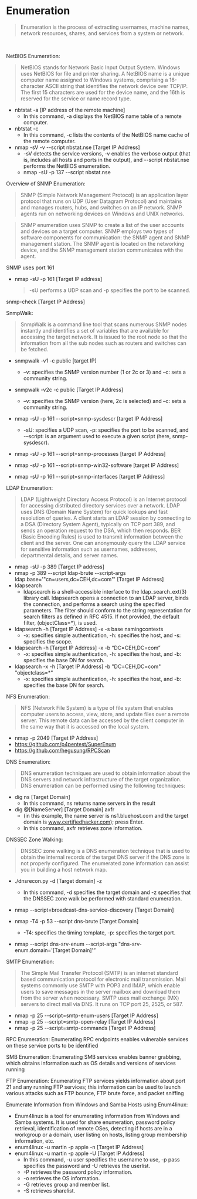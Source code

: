 # Enumeration
> Enumeration is the process of extracting usernames, machine names, network resources, shares, and services from a system or network.

<br>

NetBIOS Enumeration:
> NetBIOS stands for Network Basic Input Output System. Windows uses NetBIOS for file and printer sharing. A NetBIOS name is a unique computer name assigned to Windows systems, comprising a 16-character ASCII string that identifies the network device over TCP/IP. The first 15 characters are used for the device name, and the 16th is reserved for the service or name record type.

- nbtstat -a [IP address of the remote machine] 
    - In this command, -a displays the NetBIOS name table of a remote computer.
-  nbtstat -c
    -  In this command, -c lists the contents of the NetBIOS name cache of the remote computer.
- nmap -sV -v --script nbstat.nse [Target IP Address]
    - -sV detects the service versions, -v enables the verbose output (that is, includes all hosts and ports in the output), and --script nbstat.nse performs the NetBIOS enumeration.
    - nmap -sU -p 137 --script nbstat.nse

Overview of SNMP Enumeration:

> SNMP (Simple Network Management Protocol) is an application layer protocol that runs on UDP (User Datagram Protocol) and maintains and manages routers, hubs, and switches on an IP network. SNMP agents run on networking devices on Windows and UNIX networks.

> SNMP enumeration uses SNMP to create a list of the user accounts and devices on a target computer. SNMP employs two types of software components for communication: the SNMP agent and SNMP management station. The SNMP agent is located on the networking device, and the SNMP management station communicates with the agent.

SNMP uses port 161
- nmap -sU -p 161 [Target IP address]
    > -sU performs a UDP scan and -p specifies the port to be scanned. 

snmp-check [Target IP Address]

SnmpWalk:
> SnmpWalk is a command line tool that scans numerous SNMP nodes instantly and identifies a set of variables that are available for accessing the target network. It is issued to the root node so that the information from all the sub nodes such as routers and switches can be fetched.

- snmpwalk -v1 -c public [target IP]
    - –v: specifies the SNMP version number (1 or 2c or 3) and –c: sets a community string.
-  snmpwalk -v2c -c public [Target IP Address]
    -  –v: specifies the SNMP version (here, 2c is selected) and –c: sets a community string.

- nmap -sU -p 161 --script=snmp-sysdescr [target IP Address] 
    - -sU: specifies a UDP scan, -p: specifies the port to be scanned, and -–script: is an argument used to execute a given script (here, snmp-sysdescr).
- nmap -sU -p 161 --script=snmp-processes [target IP Address]
- nmap -sU -p 161 --script=snmp-win32-software [target IP Address]
- nmap -sU -p 161 --script=snmp-interfaces [target IP Address]

LDAP Enumeration:

> LDAP (Lightweight Directory Access Protocol) is an Internet protocol for accessing distributed directory services over a network. LDAP uses DNS (Domain Name System) for quick lookups and fast resolution of queries. A client starts an LDAP session by connecting to a DSA (Directory System Agent), typically on TCP port 389, and sends an operation request to the DSA, which then responds. BER (Basic Encoding Rules) is used to transmit information between the client and the server. One can anonymously query the LDAP service for sensitive information such as usernames, addresses, departmental details, and server names.

- nmap -sU -p 389 [Target IP address] 
- nmap -p 389 --script ldap-brute --script-args ldap.base='"cn=users,dc=CEH,dc=com"' [Target IP Address]
- ldapsearch
    - ldapsearch is a shell-accessible interface to the ldap_search_ext(3) library call. ldapsearch opens a connection to an LDAP server, binds the connection, and performs a search using the specified parameters. The filter should conform to the string representation for search filters as defined in RFC 4515. If not provided, the default filter, (objectClass=*), is used.
- ldapsearch -h [Target IP Address] -x -s base namingcontexts
    - -x: specifies simple authentication, -h: specifies the host, and -s: specifies the scope.
-  ldapsearch -h [Target IP Address] -x -b “DC=CEH,DC=com”
    -  -x: specifies simple authentication, -h: specifies the host, and -b: specifies the base DN for search.
-  ldapsearch -x -h [Target IP Address] -b "DC=CEH,DC=com" "objectclass=*" 
    -  -x: specifies simple authentication, -h: specifies the host, and -b: specifies the base DN for search.


NFS Enumeration:
> NFS (Network File System) is a type of file system that enables computer users to access, view, store, and update files over a remote server. This remote data can be accessed by the client computer in the same way that it is accessed on the local system.

- nmap -p 2049 [Target IP Address]
- https://github.com/p4pentest/SuperEnum
- https://github.com/hegusung/RPCScan

DNS Enumeration:
> DNS enumeration techniques are used to obtain information about the DNS servers and network infrastructure of the target organization. DNS enumeration can be performed using the following techniques:

- dig ns [Target Domain]
    - In this command, ns returns name servers in the result
- dig @[NameServer] [Target Domain] axfr 
    - (in this example, the name server is ns1.bluehost.com and the target domain is www.certifiedhacker.com); press Enter.
    - In this command, axfr retrieves zone information.

DNSSEC Zone Walking:
> DNSSEC zone walking is a DNS enumeration technique that is used to obtain the internal records of the target DNS server if the DNS zone is not properly configured. The enumerated zone information can assist you in building a host network map.

- ./dnsrecon.py -d [Target domain] -z
    - In this command, -d specifies the target domain and -z specifies that the DNSSEC zone walk be performed with standard enumeration.

- nmap --script=broadcast-dns-service-discovery [Target Domain]
- nmap -T4 -p 53 --script dns-brute [Target Domain] 
    - -T4: specifies the timing template, -p: specifies the target port.
- nmap --script dns-srv-enum --script-args "dns-srv-enum.domain='[Target Domain]'” 

SMTP Enumeration:
> The Simple Mail Transfer Protocol (SMTP) is an internet standard based communication protocol for electronic mail transmission. Mail systems commonly use SMTP with POP3 and IMAP, which enable users to save messages in the server mailbox and download them from the server when necessary. SMTP uses mail exchange (MX) servers to direct mail via DNS. It runs on TCP port 25, 2525, or 587.

- nmap -p 25 --script=smtp-enum-users [Target IP Address]
- nmap -p 25 --script=smtp-open-relay [Target IP Address] 
- nmap -p 25 --script=smtp-commands [Target IP Address] 

RPC Enumeration: Enumerating RPC endpoints enables vulnerable services on these service ports to be identified

SMB Enumeration: Enumerating SMB services enables banner grabbing, which obtains information such as OS details and versions of services running

FTP Enumeration: Enumerating FTP services yields information about port 21 and any running FTP services; this information can be used to launch various attacks such as FTP bounce, FTP brute force, and packet sniffing


Enumerate Information from Windows and Samba Hosts using Enum4linux:
- Enum4linux is a tool for enumerating information from Windows and Samba systems. It is used for share enumeration, password policy retrieval, identification of remote OSes, detecting if hosts are in a workgroup or a domain, user listing on hosts, listing group membership information, etc.
- enum4linux -u martin -p apple -n [Target IP Address]
- enum4linux -u martin -p apple -U [Target IP Address]
  - In this command, -u user specifies the username to use, -p pass specifies the password and -U retrieves the userlist.
  - -P retrieves the password policy information.
  - -o retrieves the OS information.
  -  -G retrieves group and member list.
  -  -S retrieves sharelist.









